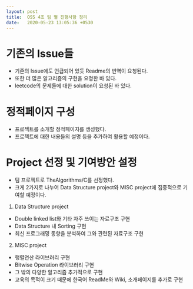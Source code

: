 ```yaml
---
layout: post
title:  OSS 4조 팀 별 진행사항 정리
date:   2020-05-23 13:05:36 +0530
---
```

# 기존의 Issue들
 * 기존의 Issue에도 언급되어 있듯 Readme의 번역이 요청된다.
 * 또한 더 많은 알고리즘의 구현을 요청한 바 있다.
 * leetcode의 문제들에 대한 solution이 요청된 바 있다.
 

# 정적페이지 구성
 * 프로젝트를 소개할 정적페이지를 생성했다.
 * 프로젝트에 대한 내용들의 설명 등을 추가하여 활용할 예정이다.


# Project 선정 및 기여방안 설정
 * 팀 프로젝트로 TheAlgorithms/C를 선정했다.
 * 크게 2가지로 나누어 Data Structure project와 MISC project에 집중적으로 기여할 예정이다.
 1) Data Structure project
  * Double linked list와 기타 자주 쓰이는 자료구조 구현
  * Data Structure 내 Sorting 구현
  * 최신 프로그래밍 동향을 분석하여 그와 관련된 자료구조 구현
 2) MISC project
  * 행렬연산 라이브러리 구현
  * Bitwise Operation 라이브러리 구현
  * 그 밖의 다양한 알고리즘 추가적으로 구현
 * 교육의 목적이 크기 때문에 한국어 ReadMe와 Wiki, 소개페이지를 추가로 구현
 
